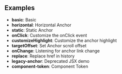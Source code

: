 ## Examples

- **basic**: Basic
- **horizontal**: Horizontal Anchor
- **static**: Static Anchor
- **onClick**: Customize the onClick event
- **customizeHighlight**: Customize the anchor highlight
- **targetOffset**: Set Anchor scroll offset
- **onChange**: Listening for anchor link change
- **replace**: Replace href in history
- **legacy-anchor**: Deprecated JSX demo
- **component-token**: Component Token
